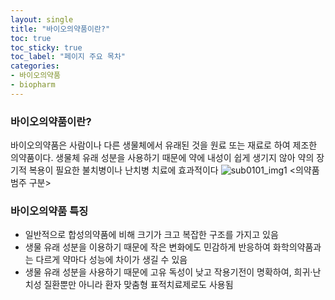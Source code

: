 ```yaml
---
layout: single
title: "바이오의약품이란?" 
toc: true
toc_sticky: true
toc_label: "페이지 주요 목차"
categories:
- 바이오의약품
- biopharm
---
```

### 바이오의약품이란?
바이오의약품은 사람이나 다른 생물체에서 유래된 것을 원료 또는 재료로 하여 제조한 의약품이다. 생물체 유래 성분을 사용하기 때문에 약에 내성이 쉽게 생기지 않아 약의 장기적 복용이 필요한 불치병이나 난치병 치료에 효과적이다
![sub0101_img1](https://user-images.githubusercontent.com/89567606/146571059-164582a0-76b3-444f-a6c4-f4682c158f04.jpg)
<의약품 범주 구분>


### 바이오의약품 특징
- 일반적으로 합성의약품에 비해 크기가 크고 복잡한 구조를 가지고 있음
- 생물 유래 성분을 이용하기 때문에 작은 변화에도 민감하게 반응하여 화학의약품과는 다르게 약마다 성능에 차이가 생길 수 있음
- 생물 유래 성분을 사용하기 때문에 고유 독성이 낮고 작용기전이 명확하여, 희귀·난치성 질환뿐만 아니라 환자 맞춤형 표적치료제로도 사용됨
